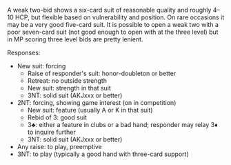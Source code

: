 A weak two-bid shows a six-card suit of reasonable quality 
and roughly 4–10 HCP, but flexible based on vulnerability and position. 
On rare occasions it may be a very good five-card suit. 
It is possible to open a weak two with a poor seven-card suit 
(not good enough to open with at the three level)
but in MP scoring three level bids are pretty lenient. 

Responses:
* New suit: forcing
   * Raise of responder's suit: honor-doubleton or better
   * Retreat: no outside strength
   * New suit: strength in that suit 
   * 3NT: solid suit (AKJxxx or better)
* 2NT: forcing, showing game interest (on in competition) 
   * New suit: feature (usually A or K in that suit)
   * Rebid of 3: good suit
   * 3♣: either a feature in clubs or a bad hand; responder may relay 3♦ to inquire further  
   * 3NT: solid suit (AKJxxx or better)
* Any raise: to play, preemptive
* 3NT: to play (typically a good hand with three-card support)

